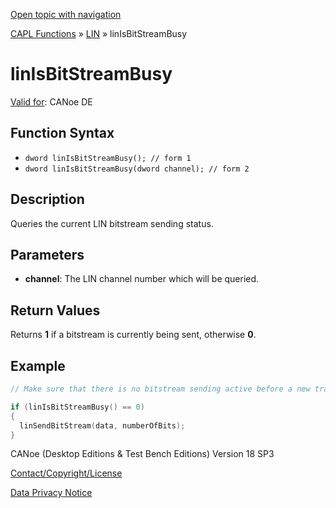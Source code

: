 [Open topic with navigation](../../../../../CANoeDEFamily.htm#Topics/CAPLFunctions/LIN/Functions/CAPLfunctionLINisBitStreamBusy.md)

[CAPL Functions](../../CAPLfunctions.md) » [LIN](../CAPLfunctionsLINOverview.md) » linIsBitStreamBusy

# linIsBitStreamBusy

[Valid for](../../../Shared/FeatureAvailability.md): CANoe DE

## Function Syntax

- `dword linIsBitStreamBusy(); // form 1`
- `dword linIsBitStreamBusy(dword channel); // form 2`

## Description

Queries the current LIN bitstream sending status.

## Parameters

- **channel**: The LIN channel number which will be queried.

## Return Values

Returns **1** if a bitstream is currently being sent, otherwise **0**.

## Example

```c
// Make sure that there is no bitstream sending active before a new transmission is started

if (linIsBitStreamBusy() == 0)
{
  linSendBitStream(data, numberOfBits);
}
```

CANoe (Desktop Editions & Test Bench Editions) Version 18 SP3

[Contact/Copyright/License](../../../Shared/ContactCopyrightLicense.md)

[Data Privacy Notice](https://www.vector.com/int/en/company/get-info/privacy-policy/)

